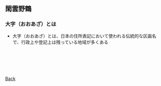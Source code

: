 ## 閑雲野鶴

### 大字（おおあざ）とは

- 大字（おおあざ）とは、日本の住所表記において使われる伝統的な区画名で、行政上や登記上は残っている地域が多くある

<p style="margin-top: 100px;"></p>

[Back](./../../)
